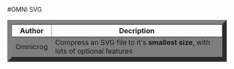 <html>

<head>
<link href="https://drive.google.com/file/d/0B12ImthY9ivFWUdPQ1V5ekppLTA/view?usp=sharing" rel="stylesheet"></link>
</head>
#OMNI SVG
<table border=10>
 <thead>
  <tr>
     <th width="10%" >Author</th>
     <th width="90%" >Decription</th>
  </tr>
 </thead>
 <tfoot>
 </tfoot>
 <tbody style="background-color:rgb(126, 126, 126)">
  <tr>
     <td style="background-color:rgb(126, 126, 126)">Omnicrog</td>
     <td>Compress an SVG file to it's <b>smallest size</b>, with lots of optional features</td>
  </tr>
 </tbody>
</table>
</html>
